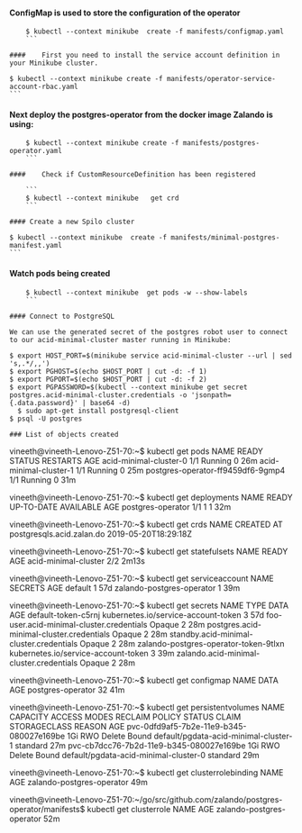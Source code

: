 #### ConfigMap is used to store the configuration of the operator

```
    $ kubectl --context minikube  create -f manifests/configmap.yaml
	```
  
####	First you need to install the service account definition in your Minikube cluster.

```
    $ kubectl --context minikube create -f manifests/operator-service-account-rbac.yaml
	```
  
#### Next deploy the postgres-operator from the docker image Zalando is using:

```
    $ kubectl --context minikube create -f manifests/postgres-operator.yaml
	```
  
####	Check if CustomResourceDefinition has been registered
  
	```
    $ kubectl --context minikube   get crd
    ```
	
#### Create a new Spilo cluster

```
    $ kubectl --context minikube  create -f manifests/minimal-postgres-manifest.yaml
	```
  
#### Watch pods being created

```
    $ kubectl --context minikube  get pods -w --show-labels
	```
  
#### Connect to PostgreSQL
 
We can use the generated secret of the postgres robot user to connect to our acid-minimal-cluster master running in Minikube:

```
    $ export HOST_PORT=$(minikube service acid-minimal-cluster --url | sed 's,.*/,,')
    $ export PGHOST=$(echo $HOST_PORT | cut -d: -f 1)
    $ export PGPORT=$(echo $HOST_PORT | cut -d: -f 2)
    $ export PGPASSWORD=$(kubectl --context minikube get secret postgres.acid-minimal-cluster.credentials -o 'jsonpath={.data.password}' | base64 -d)
	  $ sudo apt-get install postgresql-client
    $ psql -U postgres
   ```
   ### List of objects created 
```
vineeth@vineeth-Lenovo-Z51-70:~$ kubectl get pods
NAME                                READY   STATUS    RESTARTS   AGE
acid-minimal-cluster-0              1/1     Running   0          26m
acid-minimal-cluster-1              1/1     Running   0          25m
postgres-operator-ff9459df6-9gmp4   1/1     Running   0          31m

vineeth@vineeth-Lenovo-Z51-70:~$ kubectl get deployments
NAME                READY   UP-TO-DATE   AVAILABLE   AGE
postgres-operator   1/1     1            1           32m

vineeth@vineeth-Lenovo-Z51-70:~$ kubectl get crds
NAME                        CREATED AT
postgresqls.acid.zalan.do   2019-05-20T18:29:18Z

vineeth@vineeth-Lenovo-Z51-70:~$ kubectl get statefulsets
NAME                   READY   AGE
acid-minimal-cluster   2/2     2m13s

vineeth@vineeth-Lenovo-Z51-70:~$ kubectl get serviceaccount
NAME                        SECRETS   AGE
default                     1         57d
zalando-postgres-operator   1         39m

vineeth@vineeth-Lenovo-Z51-70:~$ kubectl get secrets
NAME                                        TYPE                                  DATA   AGE
default-token-c5rnj                         kubernetes.io/service-account-token   3      57d
foo-user.acid-minimal-cluster.credentials   Opaque                                2      28m
postgres.acid-minimal-cluster.credentials   Opaque                                2      28m
standby.acid-minimal-cluster.credentials    Opaque                                2      28m
zalando-postgres-operator-token-9tlxn       kubernetes.io/service-account-token   3      39m
zalando.acid-minimal-cluster.credentials    Opaque                                2      28m

vineeth@vineeth-Lenovo-Z51-70:~$ kubectl get configmap
NAME                DATA   AGE
postgres-operator   32     41m

vineeth@vineeth-Lenovo-Z51-70:~$ kubectl get persistentvolumes
NAME                                       CAPACITY   ACCESS MODES   RECLAIM POLICY   STATUS   CLAIM                                   STORAGECLASS   REASON   AGE
pvc-0dfd9af5-7b2e-11e9-b345-080027e169be   1Gi        RWO            Delete           Bound    default/pgdata-acid-minimal-cluster-1   standard                27m
pvc-cb7dcc76-7b2d-11e9-b345-080027e169be   1Gi        RWO            Delete           Bound    default/pgdata-acid-minimal-cluster-0   standard                29m

vineeth@vineeth-Lenovo-Z51-70:~$ kubectl get clusterrolebinding
NAME                                                   AGE
zalando-postgres-operator                              49m

vineeth@vineeth-Lenovo-Z51-70:~/go/src/github.com/zalando/postgres-operator/manifests$ kubectl get clusterrole
NAME                                                                   AGE
zalando-postgres-operator                                              52m

```
